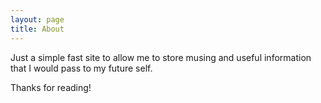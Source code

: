 ```yaml
---
layout: page
title: About
---
```


Just a simple fast site to allow me to store musing and useful information that I would pass to my future self. 

Thanks for reading!
